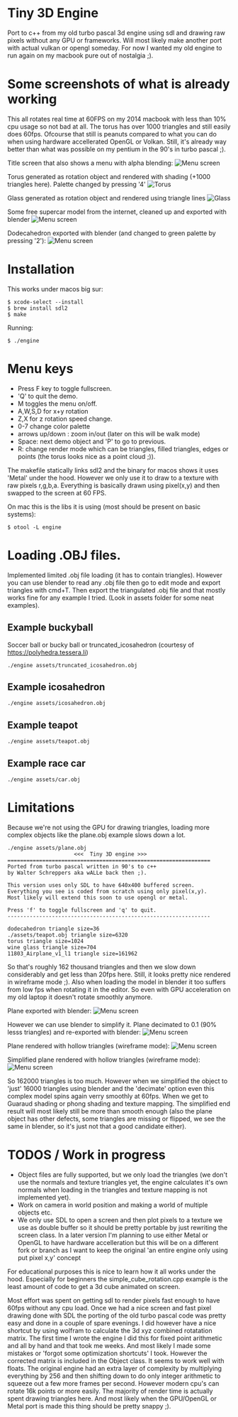 # Tiny 3D Engine
Port to c++ from my old turbo pascal 3d engine using sdl and drawing raw pixels without any GPU or frameworks.
Will most likely make another port with actual vulkan or opengl someday. For now I wanted my old engine to run
again on my macbook pure out of nostalgia ;).

# Some screenshots of what is already working
This all rotates real time at 60FPS on my 2014 macbook with less than 10% cpu usage so not bad at all.
The torus has over 1000 triangles and still easily does 60fps. Ofcourse that still is peanuts compared to what you can do when using 
hardware accellerated OpenGL or Volkan. Still, it's already way better than what was possible 
on my pentium in the 90's in turbo pascal ;).

Title screen that also shows a menu with alpha blending:
![Menu screen](screens/3dlogo.png?raw=true "Simple logo drawn in 3d")

Torus generated as rotation object and rendered with shading (+1000 triangles here). Palette changed by pressing '4'
![Torus](screens/torus.png?raw=true "Torus with backface culling and shading with normals")

Glass generated as rotation object and rendered using triangle lines
![Glass](screens/rotation_generated_glass.png?raw=true "Glass generated as rotation object, rendered with hollow triangles")

Some free supercar model from the internet, cleaned up and exported with blender
![Menu screen](screens/car_object_render.png?raw=true "Detailed car object exported with blender")

Dodecahedron exported with blender (and changed to green palette by pressing '2'):
![Menu screen](screens/dodecahedron.png?raw=true "Dodecahedron")


# Installation

This works under macos big sur:
```
$ xcode-select --install
$ brew install sdl2
$ make
```

Running:

```
$ ./engine
```

# Menu keys
- Press F key to toggle fullscreen. 
- 'Q' to quit the demo.
- M toggles the menu on/off. 
- A,W,S,D for x+y rotation
- Z,X for z rotation speed change.
- 0-7 change color palette
- arrows up/down : zoom in/out (later on this will be walk mode)
- Space: next demo object and 'P' to go to previous.
- R: change render mode which can be triangles, filled triangles, edges or points (the torus looks nice as a point cloud ;)).


The makefile statically links sdl2 and the binary for macos shows it uses 'Metal' under the hood. However
we only use it to draw to a texture with raw pixels r,g,b,a. Everything is basically drawn using pixel(x,y) and then
swapped to the screen at 60 FPS.

On mac this is the libs it is using (most should be present on basic systems):
```
$ otool -L engine   
```

# Loading .OBJ files.
Implemented limited .obj file loading (it has to contain triangles). However you can use blender to read any .obj file
then go to edit mode and export triangles with cmd+T. Then export the triangulated .obj file and that mostly works fine for any
example I tried. (Look in assets folder for some neat examples).

## Example buckyball
Soccer ball or bucky ball or truncated_icosahedron (courtesy of https://polyhedra.tessera.li)
```
./engine assets/truncated_icosahedron.obj
```

## Example icosahedron
```
./engine assets/icosahedron.obj
```

## Example teapot
```
./engine assets/teapot.obj
```

## Example race car
```
./engine assets/car.obj
```

# Limitations
Because we're not using the GPU for drawing triangles, loading more complex objects like the plane.obj example slows down a lot.
```
./engine assets/plane.obj
                     <<<  Tiny 3D engine >>> 
================================================================
Ported from turbo pascal written in 90's to c++ 
by Walter Schreppers aka wALLe back then ;).

This version uses only SDL to have 640x400 buffered screen. 
Everything you see is coded from scratch using only pixel(x,y).
Most likely will extend this soon to use opengl or metal.

Press 'f' to toggle fullscreen and 'q' to quit.
----------------------------------------------------------------

dodecahedron triangle size=36
./assets/teapot.obj triangle size=6320
torus triangle size=1024
wine glass triangle size=704
11803_Airplane_v1_l1 triangle size=161962
```
So that's roughly 162 thousand triangles and then we slow down considerably and get less than 20fps here.
Still, it looks pretty nice rendered in wireframe mode ;). Also when loading the model in blender it too suffers from low fps
when rotating it in the editor. So even with GPU acceleration on my old laptop it doesn't rotate smoothly anymore.

Plane exported with blender:
![Menu screen](screens/plane.png?raw=true "Jet plane model")

However we can use blender to simplify it.
Plane decimated to 0.1 (90% lesss triangles) and re-exported with blender:
![Menu screen](screens/plane_simplified.png?raw=true "Jet plane simplified/lower poly")

Plane rendered with hollow triangles (wireframe mode):
![Menu screen](screens/plane_wireframe.png?raw=true "Jet plane model in wireframe render mode")

Simplified plane rendered with hollow triangles (wireframe mode):
![Menu screen](screens/plane_simplified_wireframe.png?raw=true "Jet plane model simplified in wireframe render mode")


So 162000 triangles is too much. However when we simplified the object to 'just' 16000 triangles using blender and the 'decimate' option
even this complex model spins again verry smoothly at 60fps. When we get to Guaraud shading or phong shading and texture mapping. 
The simplified end result will most likely still be more than smooth enough (also the plane object has other defects, some triangles are missing or flipped, we see the same in blender, so it's just not that a good candidate either).

# TODOS / Work in progress
- Object files are fully supported, but we only load the triangles (we don't use the normals and texture triangles yet, the engine calculates it's own normals when loading in the triangles and texture mapping is not implemented yet).
- Work on camera in world position and making a world of multiple objects etc.
- We only use SDL to open a screen and then plot pixels to a texture we use as double buffer so it should be pretty portable by just
rewriting the screen class. In a later version I'm planning to use either Metal or OpenGL to have hardware accelleration but this will
be on a different fork or branch as I want to keep the original 'an entire engine only using put pixel x,y' concept

For educational purposes this is nice to learn how it all works under the hood. Especially for beginners the simple_cube_rotation.cpp example
is the least amount of code to get a 3d cube animated on screen.

Most effort was spent on getting sdl to render pixels fast enough to have 60fps without any cpu load. Once we had a nice screen and fast pixel
drawing done with SDL the porting of the old turbo pascal code was pretty easy and done in a couple of spare evenings. I did however have a nice shortcut by using wolfram to calculate the 3d xyz combined rotatation matrix. The first time I wrote the engine I did this for fixed point arithmetic and all by hand and that took me weeks. And most likely I made some mistakes or 'forgot some optimization shortcuts' I took. However the corrected matrix is included in the Object class. It seems to work well with floats. The original engine had an extra layer of complexity by multiplying everything by 256 and then shifting down to do only integer arithmetic to squeeze out a few more frames per second. However modern cpu's can rotate 16k points or more easily. The majority of render time is actually spent drawing triangles here. And most likely when the GPU/OpenGL or Metal port is made this thing should be pretty snappy ;).


